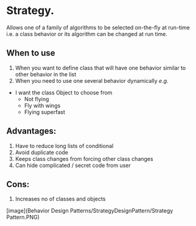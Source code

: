 
# Strategy.
Allows one of a family of algorithms to be selected on-the-fly at run-time i.e. a class behavior or its algorithm can be changed at run time.


## When to use
1. When you want to define class that will have one behavior similar to other behavior in the list
2. When you need to use one several behavior dynamically
*e.g.*
- I want the class Object to choose from
  - Not flying
  - Fly with wings
  - Flying superfast

## Advantages: 
1. Have to reduce long lists of conditional
2. Avoid duplicate code
3. Keeps class changes from forcing other class changes
4. Can hide complicated / secret code from user

## Cons:
1. Increases no of classes and objects

[image](Behavior Design Patterns/StrategyDesignPattern/Strategy Pattern.PNG)
